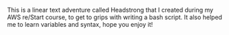This is a linear text adventure called Headstrong that I created during my AWS re/Start course, to get to grips with writing a bash script. It also helped me to learn variables and syntax, hope you enjoy it!
